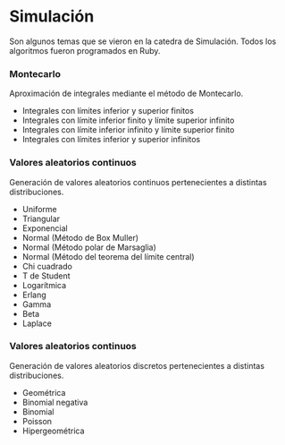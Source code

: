 Simulación
==========
Son algunos temas que se vieron en la catedra de Simulación. Todos los algoritmos fueron programados en Ruby.

### Montecarlo
Aproximación de integrales mediante el método de Montecarlo.

* Integrales con límites inferior y superior finitos
* Integrales con límite inferior finito y límite superior infinito
* Integrales con límite inferior infinito y límite superior finito
* Integrales con límites inferior y superior infinitos

### Valores aleatorios continuos
Generación de valores aleatorios continuos pertenecientes a distintas distribuciones.

* Uniforme
* Triangular
* Exponencial
* Normal (Método de Box Muller)
* Normal (Método polar de Marsaglia)
* Normal (Método del teorema del límite central)
* Chi cuadrado
* T de Student
* Logarítmica
* Erlang
* Gamma
* Beta
* Laplace

### Valores aleatorios continuos
Generación de valores aleatorios discretos pertenecientes a distintas distribuciones.

* Geométrica
* Binomial negativa
* Binomial
* Poisson
* Hipergeométrica
